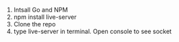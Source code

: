 1. Intsall Go and NPM
2. npm install live-server
3. Clone the repo
4. type live-server in terminal. Open console to see socket
